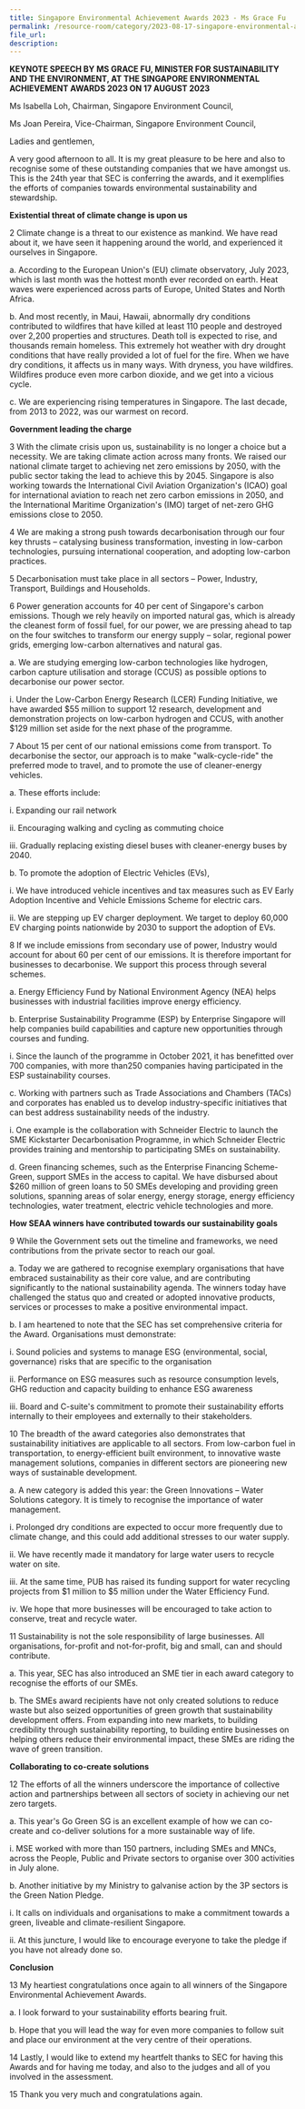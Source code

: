 ```yaml
---
title: Singapore Environmental Achievement Awards 2023 - Ms Grace Fu
permalink: /resource-room/category/2023-08-17-singapore-environmental-achievement-awards-2023
file_url:
description:
---
```


**KEYNOTE SPEECH BY MS GRACE FU, MINISTER FOR SUSTAINABILITY AND THE ENVIRONMENT, AT THE SINGAPORE ENVIRONMENTAL ACHIEVEMENT AWARDS 2023 ON 17 AUGUST 2023**

Ms Isabella Loh, Chairman, Singapore Environment Council,

Ms Joan Pereira, Vice-Chairman, Singapore Environment Council,

Ladies and gentlemen,

A very good afternoon to all. It is my great pleasure to be here and also to recognise some of these outstanding companies that we have amongst us. This is the 24th year that SEC is conferring the awards, and it exemplifies the efforts of companies towards environmental sustainability and stewardship.

**Existential threat of climate change is upon us**

2 Climate change is a threat to our existence as mankind. We have read about it, we have seen it happening around the world, and experienced it ourselves in Singapore.

a. According to the European Union's (EU) climate observatory, July 2023, which is last month was the hottest month ever recorded on earth. Heat waves were experienced across parts of Europe, United States and North Africa.

b. And most recently, in Maui, Hawaii, abnormally dry conditions contributed to wildfires that have killed at least 110 people and destroyed over 2,200 properties and structures. Death toll is expected to rise, and thousands remain homeless. This extremely hot weather with dry drought conditions that have really provided a lot of fuel for the fire. When we have dry conditions, it affects us in many ways. With dryness, you have wildfires. Wildfires produce even more carbon dioxide, and we get into a vicious cycle.

c. We are experiencing rising temperatures in Singapore. The last decade, from 2013 to 2022, was our warmest on record.

**Government leading the charge**

3 With the climate crisis upon us, sustainability is no longer a choice but a necessity. We are taking climate action across many fronts. We raised our national climate target to achieving net zero emissions by 2050, with the public sector taking the lead to achieve this by 2045. Singapore is also working towards the International Civil Aviation Organization's (ICAO) goal for international aviation to reach net zero carbon emissions in 2050, and the International Maritime Organization's (IMO) target of net-zero GHG emissions close to 2050.

4 We are making a strong push towards decarbonisation through our four key thrusts – catalysing business transformation, investing in low-carbon technologies, pursuing international cooperation, and adopting low-carbon practices.

5 Decarbonisation must take place in all sectors – Power, Industry, Transport, Buildings and Households.

6 Power generation accounts for 40 per cent of Singapore's carbon emissions. Though we rely heavily on imported natural gas, which is already the cleanest form of fossil fuel, for our power, we are pressing ahead to tap on the four switches to transform our energy supply – solar, regional power grids, emerging low-carbon alternatives and natural gas.

a. We are studying emerging low-carbon technologies like hydrogen, carbon capture utilisation and storage (CCUS) as possible options to decarbonise our power sector.

i. Under the Low-Carbon Energy Research (LCER) Funding Initiative, we have awarded $55 million to support 12 research, development and demonstration projects on low-carbon hydrogen and CCUS, with another $129 million set aside for the next phase of the programme.

7 About 15 per cent of our national emissions come from transport. To decarbonise the sector, our approach is to make "walk-cycle-ride" the preferred mode to travel, and to promote the use of cleaner-energy vehicles.

a. These efforts include:

i. Expanding our rail network

ii. Encouraging walking and cycling as commuting choice

iii. Gradually replacing existing diesel buses with cleaner-energy buses by 2040.

b. To promote the adoption of Electric Vehicles (EVs),

i. We have introduced vehicle incentives and tax measures such as EV Early Adoption Incentive and Vehicle Emissions Scheme for electric cars.

ii. We are stepping up EV charger deployment. We target to deploy 60,000 EV charging points nationwide by 2030 to support the adoption of EVs.

8 If we include emissions from secondary use of power, Industry would account for about 60 per cent of our emissions. It is therefore important for businesses to decarbonise. We support this process through several schemes.

a. Energy Efficiency Fund by National Environment Agency (NEA) helps businesses with industrial facilities improve energy efficiency.

b. Enterprise Sustainability Programme (ESP) by Enterprise Singapore will help companies build capabilities and capture new opportunities through courses and funding.

i. Since the launch of the programme in October 2021, it has benefitted over 700 companies, with more than250 companies having participated in the ESP sustainability courses.

c. Working with partners such as Trade Associations and Chambers (TACs) and corporates has enabled us to develop industry-specific initiatives that can best address sustainability needs of the industry.

i. One example is the collaboration with Schneider Electric to launch the SME Kickstarter Decarbonisation Programme, in which Schneider Electric provides training and mentorship to participating SMEs on sustainability.

d. Green financing schemes, such as the Enterprise Financing Scheme-Green, support SMEs in the access to capital. We have disbursed about $260 million of green loans to 50 SMEs developing and providing green solutions, spanning areas of solar energy, energy storage, energy efficiency technologies, water treatment, electric vehicle technologies and more.

**How SEAA winners have contributed towards our sustainability goals**

9 While the Government sets out the timeline and frameworks, we need contributions from the private sector to reach our goal.

a. Today we are gathered to recognise exemplary organisations that have embraced sustainability as their core value, and are contributing significantly to the national sustainability agenda. The winners today have challenged the status quo and created or adopted innovative products, services or processes to make a positive environmental impact.

b. I am heartened to note that the SEC has set comprehensive criteria for the Award. Organisations must demonstrate:

i. Sound policies and systems to manage ESG (environmental, social, governance) risks that are specific to the organisation

ii. Performance on ESG measures such as resource consumption levels, GHG reduction and capacity building to enhance ESG awareness

iii. Board and C-suite's commitment to promote their sustainability efforts internally to their employees and externally to their stakeholders.

10 The breadth of the award categories also demonstrates that sustainability initiatives are applicable to all sectors. From low-carbon fuel in transportation, to energy-efficient built environment, to innovative waste management solutions, companies in different sectors are pioneering new ways of sustainable development.

a. A new category is added this year: the Green Innovations – Water Solutions category. It is timely to recognise the importance of water management.

i. Prolonged dry conditions are expected to occur more frequently due to climate change, and this could add additional stresses to our water supply.

ii. We have recently made it mandatory for large water users to recycle water on site.

iii. At the same time, PUB has raised its funding support for water recycling projects from $1 million to $5 million under the Water Efficiency Fund.

iv. We hope that more businesses will be encouraged to take action to conserve, treat and recycle water.

11 Sustainability is not the sole responsibility of large businesses. All organisations, for-profit and not-for-profit, big and small, can and should contribute.

a. This year, SEC has also introduced an SME tier in each award category to recognise the efforts of our SMEs.

b. The SMEs award recipients have not only created solutions to reduce waste but also seized opportunities of green growth that sustainability development offers. From expanding into new markets, to building credibility through sustainability reporting, to building entire businesses on helping others reduce their environmental impact, these SMEs are riding the wave of green transition.

**Collaborating to co-create solutions**

12 The efforts of all the winners underscore the importance of collective action and partnerships between all sectors of society in achieving our net zero targets.

a. This year's Go Green SG is an excellent example of how we can co-create and co-deliver solutions for a more sustainable way of life.

i. MSE worked with more than 150 partners, including SMEs and MNCs, across the People, Public and Private sectors to organise over 300 activities in July alone.

b. Another initiative by my Ministry to galvanise action by the 3P sectors is the Green Nation Pledge.

i. It calls on individuals and organisations to make a commitment towards a green, liveable and climate-resilient Singapore.

ii. At this juncture, I would like to encourage everyone to take the pledge if you have not already done so.

**Conclusion**

13 My heartiest congratulations once again to all winners of the Singapore Environmental Achievement Awards.

a. I look forward to your sustainability efforts bearing fruit.

b. Hope that you will lead the way for even more companies to follow suit and place our environment at the very centre of their operations.

14 Lastly, I would like to extend my heartfelt thanks to SEC for having this Awards and for having me today, and also to the judges and all of you involved in the assessment.

15 Thank you very much and congratulations again.
